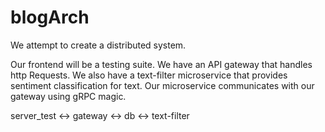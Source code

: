 # blogArch
We attempt to create a distributed system.

Our frontend will be a testing suite. We have an API gateway that handles http Requests. We also have a text-filter microservice that provides sentiment classification for text. Our microservice communicates with our gateway using gRPC magic.

server_test <-> gateway <-> db
                        <-> text-filter
